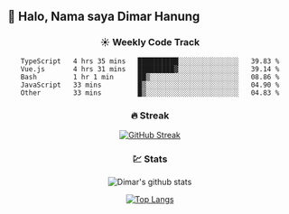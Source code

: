 ## 👋 Halo, Nama saya **Dimar Hanung**

<center>

### :sunny: Weekly Code Track
<!--START_SECTION:waka-->

```text
TypeScript   4 hrs 35 mins   ██████████░░░░░░░░░░░░░░░   39.83 %
Vue.js       4 hrs 31 mins   █████████▓░░░░░░░░░░░░░░░   39.14 %
Bash         1 hr 1 min      ██▒░░░░░░░░░░░░░░░░░░░░░░   08.86 %
JavaScript   33 mins         █▒░░░░░░░░░░░░░░░░░░░░░░░   04.90 %
Other        33 mins         █▒░░░░░░░░░░░░░░░░░░░░░░░   04.83 %
```

<!--END_SECTION:waka-->

### :fire: Streak

[![GitHub Streak](http://github-readme-streak-stats.herokuapp.com?user=dimar-hanung)](https://git.io/streak-stats)

### :chart: Stats

![Dimar's github stats](https://github-readme-stats.vercel.app/api?username=dimar-hanung&show_icons=true&theme=vue)

[![Top Langs](https://github-readme-stats.vercel.app/api/top-langs/?username=dimar-hanung)](#)

</center>
